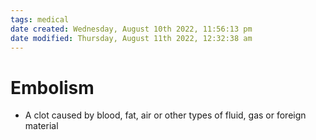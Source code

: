 ```yaml
---
tags: medical
date created: Wednesday, August 10th 2022, 11:56:13 pm
date modified: Thursday, August 11th 2022, 12:32:38 am
---
```


# Embolism
- A clot caused by blood, fat, air or other types of fluid, gas or foreign material

